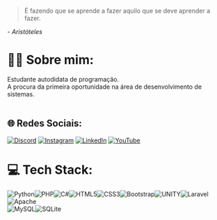 <blockquote>
  É fazendo que se aprende a fazer aquilo que se deve aprender a fazer.
</blockquote>
<i>- Aristóteles</i>

# 🙇‍♂️ Sobre mim:
Estudante autodidata de programação.<br>
A procura da primeira oportunidade na área de desenvolvimento de sistemas.
<br><br>

## 🌐 Redes Sociais:
[![Discord](https://img.shields.io/badge/Discord-%237289DA.svg?logo=discord&logoColor=white)](https://discord.gg/wesne) [![Instagram](https://img.shields.io/badge/Instagram-%23E4405F.svg?logo=Instagram&logoColor=white)](https://instagram.com/wesnealves) [![LinkedIn](https://img.shields.io/badge/LinkedIn-%230077B5.svg?logo=linkedin&logoColor=white)](https://linkedin.com/in/wesne/) [![YouTube](https://img.shields.io/badge/YouTube-%23FF0000.svg?logo=YouTube&logoColor=white)](https://youtube.com/@Wesne) 

# 💻 Tech Stack:
![Python](https://img.shields.io/badge/python-3670A0?style=for-the-badge&logo=python&logoColor=ffdd54)![PHP](https://img.shields.io/badge/php-%23777BB4.svg?style=for-the-badge&logo=php&logoColor=white)![C#](https://img.shields.io/badge/c%23-%23239120.svg?style=for-the-badge&logo=c-sharp&logoColor=white)![HTML5](https://img.shields.io/badge/html5-%23E34F26.svg?style=for-the-badge&logo=html5&logoColor=white)![CSS3](https://img.shields.io/badge/css3-%231572B6.svg?style=for-the-badge&logo=css3&logoColor=white)![Bootstrap](https://img.shields.io/badge/bootstrap-%23563D7C.svg?style=for-the-badge&logo=bootstrap&logoColor=white)![UNITY](https://img.shields.io/badge/Unity-%2320232a.svg?style=for-the-badge&logo=unity&logoColor=white)![Laravel](https://img.shields.io/badge/laravel-%23FF2D20.svg?style=for-the-badge&logo=laravel&logoColor=white)![Apache](https://img.shields.io/badge/apache-%23D42029.svg?style=for-the-badge&logo=apache&logoColor=white)<br/>
![MySQL](https://img.shields.io/badge/mysql-%2300f.svg?style=for-the-badge&logo=mysql&logoColor=white)![SQLite](https://img.shields.io/badge/sqlite-%2307405e.svg?style=for-the-badge&logo=sqlite&logoColor=white)
